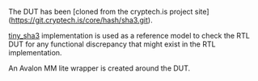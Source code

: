 The DUT has been [cloned from the cryptech.is project site] (https://git.cryptech.is/core/hash/sha3.git).

[tiny_sha3](https://github.com/mjosaarinen/tiny_sha3.git) implementation is used as a reference model to check the RTL DUT for any functional discrepancy that might exist in the RTL implementation.

An Avalon MM lite wrapper is created around the DUT.

